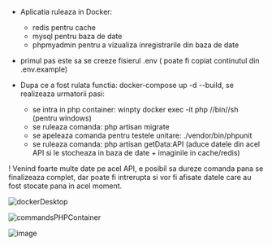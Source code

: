 + Aplicatia ruleaza in Docker:
	- redis pentru cache
	- mysql pentru baza de date
	- phpmyadmin pentru a vizualiza inregistrarile din baza de date

+ primul pas este sa se creeze fisierul .env ( poate fi copiat continutul din .env.example)

+ Dupa ce a fost rulata functia: docker-compose up -d --build, se realizeaza urmatorii pasi:
	- se intra in php container: winpty docker exec -it php //bin//sh (pentru windows)
	- se ruleaza comanda: php artisan migrate
	- se apeleaza comanda pentru testele unitare: ./vendor/bin/phpunit
	- se ruleaza comanda: php artisan getData:API (aduce datele din acel API si le stocheaza in baza de date + imaginile in cache/redis)

! Venind foarte multe date pe acel API, e posibil sa dureze comanda pana se finalizeaza complet,
dar poate fi intrerupta si vor fi afisate datele care au fost stocate pana in acel moment.

![dockerDesktop](https://github.com/IacobAlexandruGeorgian/projectX/assets/84518155/57846a6f-b6e3-42f9-9113-3bf382384ae1)

![commandsPHPContainer](https://github.com/IacobAlexandruGeorgian/projectX/assets/84518155/05eb11e9-7216-463a-b378-40b224740dc4)

![image](https://github.com/IacobAlexandruGeorgian/projectX/assets/84518155/bc201537-a3a9-44bb-b181-a2afb30621d9)



